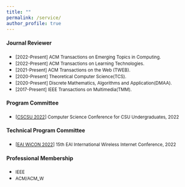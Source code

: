 ```yaml
---
title: ""
permalink: /service/
author_profile: true
---
```

#### Journal Reviewer
<!-- * [2021-Present] Reviewer for the Journal ACM Transactions on Social Computing(TSC).-->
* <small>[2022-Present] ACM Transactions on Emerging Topics in Computing.</small>
* <small>[2022-Present] ACM Transactions on Learning Technologies.</small>
* <small>[2021-Present] ACM Transactions on the Web (TWEB).</small>
* <small>[2020-Present] Theoretical Computer Science(TCS).</small>
* <small>[2020-Present] Discrete Mathematics, Algorithms and Application(DMAA).</small>
* <small>[2017-Present] IEEE Transactions on Multimedia(TMM).</small>

#### Program Committee
* <small>[[CSCSU 2022](https://cscsu-conference.github.io/)] Computer Science Conference for CSU Undergraduates, 2022</small>

#### Technical Program Committee
* <small>[[EAI WiCON 2022](https://wicon.eai-conferences.org/2022/)] 15th EAI International Wireless Internet Conference, 2022</small>

#### Professional Membership
  * <small>IEEE</small>
  * <small>ACM/ACM_W</small>
